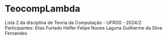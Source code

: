 # TeocompLambda
Lista 2 da disciplina de Teoria da Computação - UFRGS - 2024/2
Participantes:
Elias Furtado Helfer 
Felipe Nunes Laguna
Guilherme da Silva Fernandes

